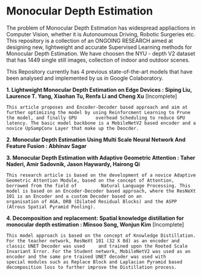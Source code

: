 # Monocular Depth Estimation 

The problem of Monocular Depth Estimation has widespread appliactions in Computer Vision, whether it is Autonoumous Driving, Robotic Surgeries etc. This repository is a collection of an ONGOING RESEARCH aimed at designing new, lightweight and accurate Supervised Learning methods for Monocular Depth Estimation. We have choosen the NYU - depth V2 dataset that has 1449 single still images, collection of indoor and outdoor scenes. 

This Repository currently has 4 previous state-of-the-art models that have been analysed and implemented by us in Google Colaboratory.

**1. Lightweight Monocular Depth Estimation on Edge Devices : Siping Liu, Laurence T. Yang, Xiaohan Tu, Renfa Li and Cheng Xu** [Incomplete]

    This article proposes and Encoder-Decoder based approach and aim at further optimizing the model by using Reinforcment Learning to Prune the model, and finally GPU       overhead Scheduling to reduce GPU latency. The basic model backbone is a MobileNetV2 based encoder and a novice UpSampConv Layer that make up the Deocder. 
    
**2. Monocular Depth Estimation Using Multi Scale Neural Network And Feature Fusion : Abhinav Sagar**

**3. Monocular Depth Estimation with Adaptive Geometric Attention : Taher Naderi, Amir Sadovnik, Jason Haywardy, Hairong Qi**

    This research article is based on the development of a novice Adaptive Geometric Attention Module, based on the concept of Attention, borrowed from the field of         Natural Language Processing. This model is based on an Encoder-Decoder based approach, where the ResNeXt 101 is an Encoder and a custom Decoder based on an               organisation of AGA, DRB (Dilated Residual Blocks) and the ASPP (Atrous Spatial Pyramid Pooling).
    
**4. Decomposition and replacement: Spatial knowledge distillation for monocular depth estimation : Minsoo Song, Wonjun Kim** [Incomplete]

    This model approach is based on the concept of Knowledge Distillation. For the teacher network, ResNeXt 101 (32 X 8d) as an encoder and classic UNET Decoder was used     and trained upon the Rooted Scale Invariant Error. For the Student network, MobileNetV2 was used as an encoder and the same pre trained UNET decoder was used with       special modules such as Replace Block and Laplacian Pyramid based decomposition loss to further improve the Distillation process.     
